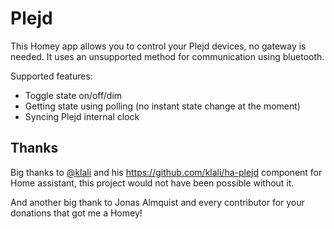 # Plejd

This Homey app allows you to control your Plejd devices, no gateway is needed.
It uses an unsupported method for communication using bluetooth.

Supported features:
- Toggle state on/off/dim
- Getting state using polling (no instant state change at the moment)
- Syncing Plejd internal clock

## Thanks
Big thanks to [@klali](https://github.com/klali) and his https://github.com/klali/ha-plejd component for Home assistant, this project would not have been possible without it.

And another big thank to Jonas Almquist and every contributor for your donations that got me a Homey!
